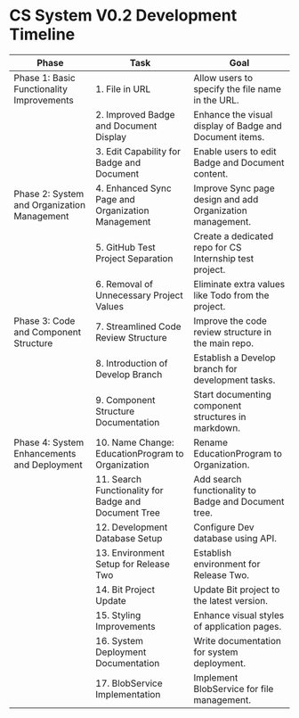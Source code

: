 # CS System V0.2 Development Timeline

| Phase | Task | Goal |
| --- | --- | --- |
| Phase 1: Basic Functionality Improvements | 1. File in URL | Allow users to specify the file name in the URL. |
| | 2. Improved Badge and Document Display | Enhance the visual display of Badge and Document items. |
| | 3. Edit Capability for Badge and Document | Enable users to edit Badge and Document content. |
| Phase 2: System and Organization Management | 4. Enhanced Sync Page and Organization Management | Improve Sync page design and add Organization management. |
| | 5. GitHub Test Project Separation | Create a dedicated repo for CS Internship test project. |
| | 6. Removal of Unnecessary Project Values | Eliminate extra values like Todo from the project. |
| Phase 3: Code and Component Structure | 7. Streamlined Code Review Structure | Improve the code review structure in the main repo. |
| | 8. Introduction of Develop Branch | Establish a Develop branch for development tasks. |
| | 9. Component Structure Documentation | Start documenting component structures in markdown. |
| Phase 4: System Enhancements and Deployment | 10. Name Change: EducationProgram to Organization | Rename EducationProgram to Organization. |
| | 11. Search Functionality for Badge and Document Tree | Add search functionality to Badge and Document tree. |
| | 12. Development Database Setup | Configure Dev database using API. |
| | 13. Environment Setup for Release Two | Establish environment for Release Two. |
| | 14. Bit Project Update | Update Bit project to the latest version. |
| | 15. Styling Improvements | Enhance visual styles of application pages. |
| | 16. System Deployment Documentation | Write documentation for system deployment. |
| | 17. BlobService Implementation | Implement BlobService for file management. |